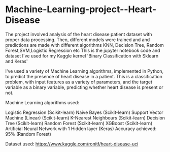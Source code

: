 # Machine-Learning-project--Heart-Disease

The project involved analysis of the heart disease patient dataset with proper data processing. Then, different models were trained and and predictions are made with different algorithms KNN, Decision Tree, Random Forest,SVM,Logistic Regression etc This is the jupyter notebook code and dataset I've used for my Kaggle kernel 'Binary Classification with Sklearn and Keras'

I've used a variety of Machine Learning algorithms, implemented in Python, to predict the presence of heart disease in a patient. This is a classification problem, with input features as a variety of parameters, and the target variable as a binary variable, predicting whether heart disease is present or not.

Machine Learning algorithms used:

Logistic Regression (Scikit-learn)
Naive Bayes (Scikit-learn)
Support Vector Machine (Linear) (Scikit-learn)
K-Nearest Neighbours (Scikit-learn)
Decision Tree (Scikit-learn)
Random Forest (Scikit-learn)
XGBoost (Scikit-learn)
Artificial Neural Network with 1 Hidden layer (Keras)
Accuracy achieved: 95% (Random Forest)

Dataset used: https://www.kaggle.com/ronitf/heart-disease-uci
